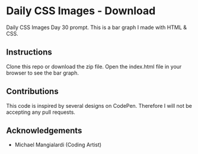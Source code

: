 # Daily CSS Images - Download
Daily CSS Images Day 30 prompt. This is a bar graph I made with HTML & CSS.

## Instructions
Clone this repo or download the zip file. Open the index.html file in your browser to see the bar graph.

## Contributions
This code is inspired by several designs on CodePen. Therefore I will not be accepting any pull requests.

## Acknowledgements
* Michael Mangialardi (Coding Artist)